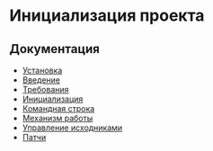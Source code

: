 Инициализация проекта
===

## Документация

* [Установка](install.md)
* [Введение](intro.md)
* [Требования](requirements.md)
* [Инициализация](init.md)
* [Командная строка](console.md)
* [Механизм работы](work.md)
* [Управление исходниками](source-manage.md)
* [Патчи](path.md)
